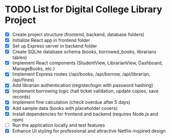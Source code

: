 # TODO List for Digital College Library Project

- [x] Create project structure (frontend, backend, database folders)
- [x] Initialize React app in frontend folder
- [x] Set up Express server in backend folder
- [x] Create SQLite database schema (books, borrowed_books, librarians tables)
- [x] Implement React components (StudentView, LibrarianView, Dashboard, ManageBooks, etc.)
- [x] Implement Express routes (/api/books, /api/borrow, /api/librarian, /api/fines)
- [x] Add librarian authentication (register/login with password hashing)
- [x] Implement borrowing logic (hall ticket validation, update copies, save records)
- [x] Implement fine calculation (check overdue after 5 days)
- [x] Add sample data (books with placeholder covers)
- [x] Install dependencies for frontend and backend (requires Node.js and npm)
- [ ] Run the application locally and test features
- [x] Enhance UI styling for professional and attractive Netflix-inspired design
